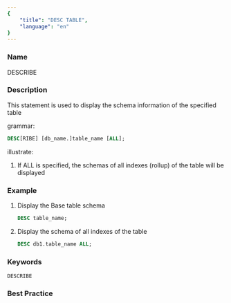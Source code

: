 ```yaml
---
{
    "title": "DESC TABLE",
    "language": "en"
}
---
```


<!--
Licensed to the Apache Software Foundation (ASF) under one
or more contributor license agreements.  See the NOTICE file
distributed with this work for additional information
regarding copyright ownership.  The ASF licenses this file
to you under the Apache License, Version 2.0 (the
"License"); you may not use this file except in compliance
with the License.  You may obtain a copy of the License at

  http://www.apache.org/licenses/LICENSE-2.0

Unless required by applicable law or agreed to in writing,
software distributed under the License is distributed on an
"AS IS" BASIS, WITHOUT WARRANTIES OR CONDITIONS OF ANY
KIND, either express or implied.  See the License for the
specific language governing permissions and limitations
under the License.
-->



### Name

DESCRIBE

### Description

This statement is used to display the schema information of the specified table

grammar:

```sql
DESC[RIBE] [db_name.]table_name [ALL];
```

illustrate:

1. If ALL is specified, the schemas of all indexes (rollup) of the table will be displayed

### Example

1. Display the Base table schema

    ```sql
    DESC table_name;
    ```

2. Display the schema of all indexes of the table

    ```sql
    DESC db1.table_name ALL;
    ```

### Keywords

    DESCRIBE

### Best Practice

